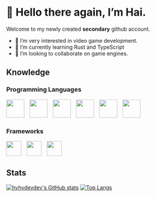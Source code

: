 # 👋 Hello there again, I’m Hai.
Welcome to my newly created __secondary__ github account.
- 👀 I’m very interested in video game development.
- 🌱 I’m currently learning Rust and TypeScript
- 💞️ I’m looking to collaborate on game engines.

## Knowledge
### Programming Languages

<div style="display: inline-block;">
<img src="https://upload.wikimedia.org/wikipedia/commons/1/18/C_Programming_Language.svg" width="48" height="48" style="display: inline;margin-right: 10px;" />
<img src="https://www.rust-lang.org/logos/rust-logo-256x256.png" width="48" height="48" style="display: inline;margin-right: 10px;" />
<img src="https://upload.wikimedia.org/wikipedia/commons/4/4c/Typescript_logo_2020.svg" width="48" height="48" style="display: inline;margin-right: 10px;" />
<img src="https://www.scala-lang.org/resources/img/frontpage/scala-spiral.png" width="48" height="48" style="display: inline;margin-right: 10px;" />
<img src="https://upload.wikimedia.org/wikipedia/commons/c/c3/Python-logo-notext.svg" width="48" height="48" style="display: inline;margin-right: 10px;" />
<img src="https://upload.wikimedia.org/wikipedia/commons/7/73/Ruby_logo.svg" width="48" height="48" style="display: inline;margin-right: 10px;" />
  
  
  
</div>

### Frameworks

<div style="display: inline-block;">

<img src="https://static.djangoproject.com/img/logos/django-logo-negative.svg" height="40" style="display: inline;margin-right: 10px;" />
<img src="https://upload.wikimedia.org/wikipedia/commons/6/62/Ruby_On_Rails_Logo.svg" height="40" style="display: inline;margin-right: 10px;" />
<img src="https://raw.githubusercontent.com/sveltejs/branding/master/svelte-horizontal.svg" height="40" style="display: inline;margin-right: 10px;" />

</div>

## Stats

[![hvhvdevdev's GitHub stats](https://github-readme-stats.vercel.app/api?username=hvhvdevdev&show_icons=true&theme=cobalt&hide=contribs,issues)]()
[![Top Langs](https://github-readme-stats.vercel.app/api/top-langs/?username=hvhvdevdev&layout=compact&theme=cobalt)]()

<!---
hvhvdevdev/hvhvdevdev is a ✨ special ✨ repository because its `README.md` (this file) appears on your GitHub profile.
You can click the Preview link to take a look at your changes.
--->
